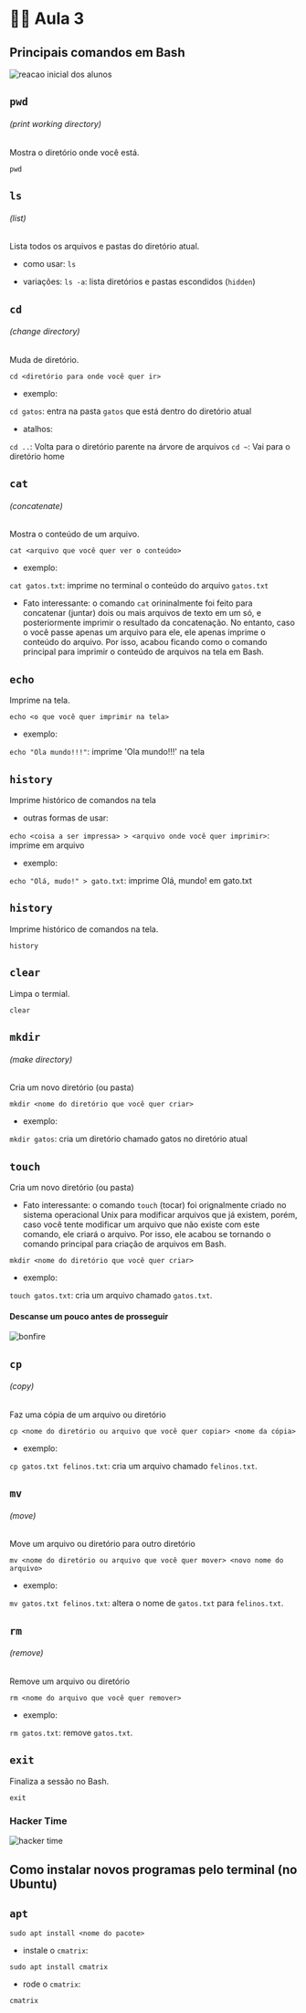# 🧑‍💻 Aula 3

## Principais comandos em Bash

![reacao inicial dos alunos](https://i.pinimg.com/originals/f0/f0/d9/f0f0d932d6e39c7af5aa305cbd8da735.gif)


## ```pwd```

###### (print working directory)

Mostra o diretório onde você está.

```pwd```


## ```ls```

###### (list)

Lista todos os arquivos e pastas do diretório atual.

- como usar:
```ls```

- variações:
```ls -a```: lista diretórios e pastas escondidos (`hidden`)


## ```cd```

###### (change directory)

Muda de diretório.

```cd <diretório para onde você quer ir>```

- exemplo:

```cd gatos```: entra na pasta ```gatos``` que está dentro do diretório atual

- atalhos:

```cd ..```: Volta para o diretório parente na árvore de arquivos
```cd ~```: Vai para o diretório home

## ```cat```

###### (concatenate)

Mostra o conteúdo de um arquivo.

```cat <arquivo que você quer ver o conteúdo>```

- exemplo:

```cat gatos.txt```: imprime no terminal o conteúdo do arquivo ```gatos.txt```

- Fato interessante: o comando ```cat``` orininalmente foi feito para concatenar (juntar) dois ou mais arquivos de texto em um só, e posteriormente imprimir o resultado da concatenação. No entanto, caso o você passe apenas um arquivo para ele, ele apenas imprime o conteúdo do arquivo. Por isso, acabou ficando como o comando principal para imprimir o conteúdo de arquivos na tela em Bash.


## ```echo```

Imprime na tela.

```echo <o que você quer imprimir na tela>```

- exemplo:

```echo "Ola mundo!!!"```: imprime 'Ola mundo!!!' na tela


## ```history```

Imprime histórico de comandos na tela

- outras formas de usar:

```echo <coisa a ser impressa> > <arquivo onde você quer imprimir>```: imprime em arquivo

- exemplo:

```echo "Olá, mudo!" > gato.txt```: imprime Olá, mundo! em gato.txt

## ```history```

Imprime histórico de comandos na tela.

```history```

## ```clear```

Limpa o termial.

```clear```

## ```mkdir```

###### (make directory)

Cria um novo diretório (ou pasta)

```mkdir <nome do diretório que você quer criar>```

- exemplo:

```mkdir gatos```: cria um diretório chamado gatos no diretório atual


## ```touch```

Cria um novo diretório (ou pasta)

- Fato interessante: o comando ```touch``` (tocar) foi orignalmente criado no sistema operacional Unix para modificar arquivos que já existem, porém, caso você tente modificar um arquivo que não existe com este comando, ele criará o arquivo. Por isso, ele acabou se tornando o comando principal para criação de arquivos em Bash.

```mkdir <nome do diretório que você quer criar>```

- exemplo:

```touch gatos.txt```: cria um arquivo chamado ```gatos.txt```.


#### Descanse um pouco antes de prosseguir

![bonfire](https://i.redd.it/xte6gka2ghj91.gif)


## ```cp```

###### (copy)

Faz uma cópia de um arquivo ou diretório

```cp <nome do diretório ou arquivo que você quer copiar> <nome da cópia>```

- exemplo:

```cp gatos.txt felinos.txt```: cria um arquivo chamado ```felinos.txt```.


## ```mv```

###### (move)

Move um arquivo ou diretório para outro diretório

```mv <nome do diretório ou arquivo que você quer mover> <novo nome do arquivo>```

- exemplo:

```mv gatos.txt felinos.txt```: altera o nome de ```gatos.txt``` para ```felinos.txt```.


## ```rm```

###### (remove)

Remove um arquivo ou diretório

```rm <nome do arquivo que você quer remover>```

- exemplo:

```rm gatos.txt```: remove ```gatos.txt```.


## ```exit```

Finaliza a sessão no Bash.

```exit```


### Hacker Time

![hacker time](https://fiverr-res.cloudinary.com/images/t_main1,q_auto,f_auto,q_auto,f_auto/v1/attachments/delivery/asset/28f4413b27e2d5142cb2cf412576b5be-1667002896/superpixelersanimation/create-a-custom-pixel-art-wallpaper-background.gif)

## Como instalar novos programas pelo terminal (no Ubuntu)

## ```apt```

```sudo apt install <nome do pacote>```

- instale o ```cmatrix```:

```sudo apt install cmatrix```

- rode o ```cmatrix```:

```cmatrix```